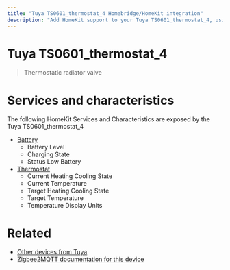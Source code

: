 ```yaml
---
title: "Tuya TS0601_thermostat_4 Homebridge/HomeKit integration"
description: "Add HomeKit support to your Tuya TS0601_thermostat_4, using Homebridge, Zigbee2MQTT and homebridge-z2m."
---
```

<!---
This file has been GENERATED using src/docgen/docgen.ts
DO NOT EDIT THIS FILE MANUALLY!
-->
# Tuya TS0601_thermostat_4
> Thermostatic radiator valve


# Services and characteristics
The following HomeKit Services and Characteristics are exposed by
the Tuya TS0601_thermostat_4

* [Battery](../../battery.md)
  * Battery Level
  * Charging State
  * Status Low Battery
* [Thermostat](../../climate.md)
  * Current Heating Cooling State
  * Current Temperature
  * Target Heating Cooling State
  * Target Temperature
  * Temperature Display Units


# Related
* [Other devices from Tuya](../index.md#tuya)
* [Zigbee2MQTT documentation for this device](https://www.zigbee2mqtt.io/devices/TS0601_thermostat_4.html)